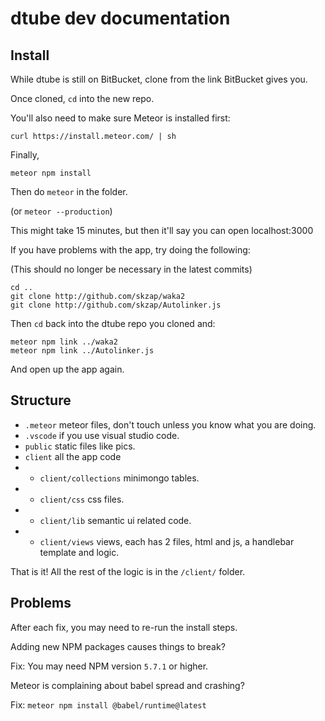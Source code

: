 # dtube dev documentation

## Install

While dtube is still on BitBucket, clone from the link BitBucket gives you.

Once cloned, `cd` into the new repo.

You'll also need to make sure Meteor is installed first:

`curl https://install.meteor.com/ | sh`

Finally,

`meteor npm install`

Then do `meteor` in the folder.

(or `meteor --production`)

This might take 15 minutes, but then it'll say you can open localhost:3000

If you have problems with the app, try doing the following:

(This should no longer be necessary in the latest commits)

```
cd ..
git clone http://github.com/skzap/waka2
git clone http://github.com/skzap/Autolinker.js
```

Then `cd` back into the dtube repo you cloned and:

```
meteor npm link ../waka2
meteor npm link ../Autolinker.js
```

And open up the app again.

## Structure

 - `.meteor` meteor files, don't touch unless you know what you are doing.
 - `.vscode` if you use visual studio code.
 - `public` static files like pics.
 - `client` all the app code
 - - `client/collections` minimongo tables.
 - - `client/css` css files.
 - - `client/lib` semantic ui related code.
 - - `client/views` views, each has 2 files, html and js, a handlebar template and logic.

That is it! All the rest of the logic is in the `/client/` folder.

## Problems

After each fix, you may need to re-run the install steps.

Adding new NPM packages causes things to break?

Fix: You may need NPM version `5.7.1` or higher.

Meteor is complaining about babel spread and crashing?

Fix: `meteor npm install @babel/runtime@latest`

